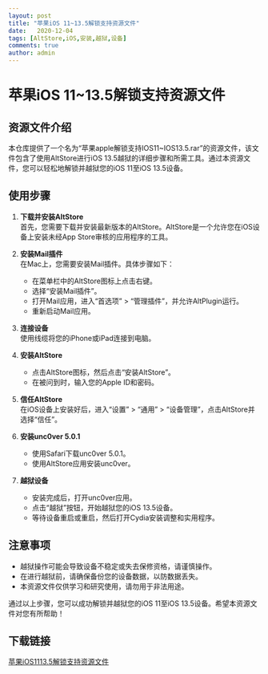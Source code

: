 ```yaml
---
layout: post
title: "苹果iOS 11~13.5解锁支持资源文件"
date:   2020-12-04
tags: [AltStore,iOS,安装,越狱,设备]
comments: true
author: admin
---
```

# 苹果iOS 11~13.5解锁支持资源文件

## 资源文件介绍

本仓库提供了一个名为“苹果apple解锁支持IOS11~IOS13.5.rar”的资源文件，该文件包含了使用AltStore进行iOS 13.5越狱的详细步骤和所需工具。通过本资源文件，您可以轻松地解锁并越狱您的iOS 11至iOS 13.5设备。

## 使用步骤

1. **下载并安装AltStore**  
   首先，您需要下载并安装最新版本的AltStore。AltStore是一个允许您在iOS设备上安装未经App Store审核的应用程序的工具。

2. **安装Mail插件**  
   在Mac上，您需要安装Mail插件。具体步骤如下：
   - 在菜单栏中的AltStore图标上点击右键。
   - 选择“安装Mail插件”。
   - 打开Mail应用，进入“首选项” > “管理插件”，并允许AltPlugin运行。
   - 重新启动Mail应用。

3. **连接设备**  
   使用线缆将您的iPhone或iPad连接到电脑。

4. **安装AltStore**  
   - 点击AltStore图标，然后点击“安装AltStore”。
   - 在被问到时，输入您的Apple ID和密码。

5. **信任AltStore**  
   在iOS设备上安装好后，进入“设置” > “通用” > “设备管理”，点击AltStore并选择“信任”。

6. **安装unc0ver 5.0.1**  
   - 使用Safari下载unc0ver 5.0.1。
   - 使用AltStore应用安装unc0ver。

7. **越狱设备**  
   - 安装完成后，打开unc0ver应用。
   - 点击“越狱”按钮，开始越狱您的iOS 13.5设备。
   - 等待设备重启或重启，然后打开Cydia安装调整和实用程序。

## 注意事项

- 越狱操作可能会导致设备不稳定或失去保修资格，请谨慎操作。
- 在进行越狱前，请确保备份您的设备数据，以防数据丢失。
- 本资源文件仅供学习和研究使用，请勿用于非法用途。

通过以上步骤，您可以成功解锁并越狱您的iOS 11至iOS 13.5设备。希望本资源文件对您有所帮助！

## 下载链接

[苹果iOS1113.5解锁支持资源文件](https://pan.quark.cn/s/911a75a32a73)